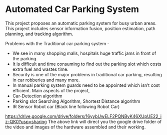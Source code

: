 # Automated Car Parking System
This project proposes an automatic parking system for busy urban areas. This project includes sensor information fusion, position estimation, path planning, and tracking algorithm.

Problems with the Traditional car parking system -
* We see in many shopping malls, hospitals huge traffic jams in front of the parking.
* It is difficult and time consuming to find out the parking slot which costs extra fuel and wastes time.
* Security is one of the major problems in traditional car parking, resulting in car robberies and many more.
* In manual parking system guards need to be appointed which isn’t cost efficient.
Main aspects of the project,
* Car-Detection algorithm
* Parking slot Searching Algorithm, Shortest Distance algorithm
* IR Sensor Robot car (Black line following Robot Car)

https://drive.google.com/drive/folders/16yybUwELF2PQNBvK46XUpUE22_iz-QK0?usp=sharing
The above link will direct you the google drive folder of the video and images of the hardware assembled and their working.
